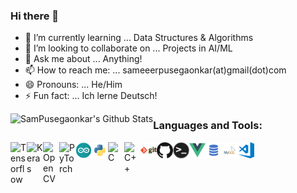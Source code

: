 ### Hi there 👋

<!--- - 🔭 I’m currently working on ... Computer Vision & Robotics Problems --->
<!-- - 🤔 I’m looking for help in ... job hunt! --->
- 🌱 I’m currently learning ... Data Structures & Algorithms
- 👯 I’m looking to collaborate on ... Projects in AI/ML
- 💬 Ask me about ... Anything!
- 📫 How to reach me: ... sameeerpusegaonkar(at)gmail(dot)com
- 😄 Pronouns: ... He/Him
- ⚡ Fun fact: ... Ich lerne Deutsch!

<img align="left" alt="SamPusegaonkar's Github Stats" src="https://github-readme-stats.vercel.app/api?username=sampusegaonkar&show_icons=true&hide_border=true&count_private=true&theme=radical&hide=prs&include_all_commits=true" />

### Languages and Tools:
[<img align="left" alt="Tensorflow" width="26px" src="https://user-images.githubusercontent.com/12711480/89264881-4c5bc880-d651-11ea-8799-c3529553fc8c.jpg" />](https://github.com/SamPusegaonkar/shuttle)
[<img align="left" alt="Keras" width="26px" src="https://user-images.githubusercontent.com/12711480/89265061-904ecd80-d651-11ea-8b6f-f6d82ef2160b.png" />](https://github.com/SamPusegaonkar/ToastOrNot)
[<img align="left" alt="OpenCV" width="26px" src="https://user-images.githubusercontent.com/12711480/89265082-980e7200-d651-11ea-8882-f36ae36a4600.png" />](https://github.com/SamPusegaonkar/InOrOut)
[<img align="left" alt="PyTorch" width="26px" src="https://user-images.githubusercontent.com/12711480/89265348-f76c8200-d651-11ea-9f5a-a1d5e6a717ec.png" />](https://github.com/SamPusegaonkar/InOrOut)
[<img align="left" alt="Arduino" width="26px" src="https://raw.githubusercontent.com/github/explore/80688e429a7d4ef2fca1e82350fe8e3517d3494d/topics/arduino/arduino.png">](https://github.com/SamPusegaonkar/Tacho)
[<img align="left" alt="Python" width="26px" src="https://raw.githubusercontent.com/github/explore/80688e429a7d4ef2fca1e82350fe8e3517d3494d/topics/python/python.png">](https://github.com/SamPusegaonkar/ToastOrNot)
[<img align="left" alt="C" width="26px" src="https://user-images.githubusercontent.com/12711480/89266993-44e9ee80-d654-11ea-9dbd-7e95dae92576.png">](https://github.com/SamPusegaonkar/PID)
[<img align="left" alt="C++" width="26px" src="https://user-images.githubusercontent.com/12711480/89266732-eae92900-d653-11ea-8531-db7ac509f702.png">](https://github.com/SamPusegaonkar/ImageProcessing)
[<img align="left" alt="Git" width="26px" src="https://raw.githubusercontent.com/github/explore/80688e429a7d4ef2fca1e82350fe8e3517d3494d/topics/git/git.png" />](http://github.com/sampusegaonkar)
[<img align="left" alt="GitHub" width="26px" src="https://raw.githubusercontent.com/github/explore/78df643247d429f6cc873026c0622819ad797942/topics/github/github.png" />](http://github.com/sampusegaonkar)
[<img align="left" alt="Terminal" width="26px" src="https://raw.githubusercontent.com/github/explore/80688e429a7d4ef2fca1e82350fe8e3517d3494d/topics/terminal/terminal.png">](https://raw.githubusercontent.com/github/explore/80688e429a7d4ef2fca1e82350fe8e3517d3494d/topics/terminal/terminal.png)
[<img align="left" alt="VueJS" width="26px" src="https://raw.githubusercontent.com/github/explore/80688e429a7d4ef2fca1e82350fe8e3517d3494d/topics/vue/vue.png">](https://github.com/SamPusegaonkar/AttendanceManager)
[<img align="left" alt="SQL" width="26px" src="https://raw.githubusercontent.com/github/explore/80688e429a7d4ef2fca1e82350fe8e3517d3494d/topics/sql/sql.png" />](https://github.com/SamPusegaonkar/CourtRoomDatabase)
[<img align="left" alt="MySQL" width="26px" src="https://raw.githubusercontent.com/github/explore/80688e429a7d4ef2fca1e82350fe8e3517d3494d/topics/mysql/mysql.png" />](https://github.com/SamPusegaonkar/CourtRoomDatabase)
[<img align="left" alt="Visual Studio Code" width="26px" src="https://raw.githubusercontent.com/github/explore/80688e429a7d4ef2fca1e82350fe8e3517d3494d/topics/visual-studio-code/visual-studio-code.png"/>](https://code.visualstudio.com/)
